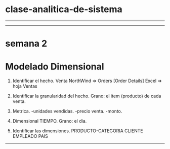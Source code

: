 # clase-analitica-de-sistema
----------------------------
----------------------------
# semana 2
# Modelado Dimensional

1. Identificar el hecho.
  Venta
  NorthWind => Orders [Order Details]
  Excel     => hoja Ventas

2. Identificar la granularidad del hecho.
  Grano: el item (producto) de cada venta.

3. Metrica.
  -unidades vendidas.
  -precio venta.
  -monto.

4. Dimensional TIEMPO.
  Grano: el dia.

5. Identificar las dimensiones.
  PRODUCTO-CATEGORIA
  CLIENTE
  EMPLEADO
  PAIS
---------------------------
